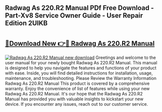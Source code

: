 ## Radwag As 220.R2 Manual PDf Free Download - Part-Xv8 Service Owner Guide - User Repair Edition 2UIKB

# <h2><a href="http://bc32408.oget.top/?id=Radwag+As+220.R2+Manual">🔗Download New 👉🔴 Radwag As 220.R2 Manual</a></h2>

[![Radwag As 220.R2 Manual new download](https://i.imgur.com/5g1atiW.png)](http://bc32408.oget.top/?id=Radwag+As+220.R2+Manual)
Greetings and welcome to the user manual for your newly bought Radwag As 220.R2 Manual. This manual is designed to help you navigate the features and functions of your product with ease. Inside, you will find detailed instructions for installation, usage, maintenance, and troubleshooting. Please Review the Warranty Information Radwag As 220.R2 Manual This product is covered by a comprehensive warranty. Enjoy the convenience of list of features while using your new Radwag As 220.R2 Manual. It's our hope that the Radwag As 220.R2 Manual has provided you with valuable insights to kickstart your new device. If you encounter any issues, reach out to our customer service.
